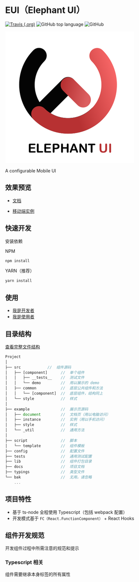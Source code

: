 # EUI（Elephant UI）

[
![Travis (.org)](https://img.shields.io/travis/jdthfe/edm.svg?style=for-the-badge)](https://travis-ci.com/jdthfe/edm)
![GitHub top language](https://img.shields.io/github/languages/top/jdthfe/edm.svg?style=for-the-badge)
![GitHub](https://img.shields.io/github/license/jdthfe/edm.svg?style=for-the-badge)

![GitHub](./site/assets/logo.png)

A configurable Mobile UI

## 效果预览

-   [文档](https://jdthfe.github.io/edm/)

-   [移动端实例](https://jdthfe.github.io/edm/#/instance)

## 快速开发

安装依赖

NPM

```bash
npm install
```

YARN（推荐）

```bash
yarn install
```

## 使用

-   [我是开发者](./docs/develop.md)
-   [我是使用者](./docs/client.md)

## 目录结构

[查看完整文件结构](./docs/docsMap.md)

```js
Project
│
├── src            //  组件源码
│   ├── [component]      //  单个组件
│   │   ├── __tests__    //  测试文件
│   │   └── demo         //  用以展示的 demo
│   ├── common           //  底层公共组件和方法
│   │   └── [component]  //  底层组件，结构同上
│   └── style            //  样式
│
├── example              //  展示页源码
│   ├── document         //  文档页（用以电脑访问）
│   ├── instance         //  实例（用以手机访问）
│   ├── style            //  样式
│   └── _util            //  通用方法
│
├── script               //  脚本
│   └── template         //  组件模板
├── config               //  配置文件
├── tests                //  通用测试配置
├── lib                  //  组件打包目录
├── docs                 //  项目文档
├── typings              //  类型文件
└── bak                  //  无用。请忽略
    ...
```

## 项目特性

-   基于 ts-node 全程使用 Typescript（包括 webpack 配置）
-   开发模式基于 `FC（React.FunctionComponent）` + React Hooks

## 组件开发规范

开发组件过程中所需注意的规范和提示

### Typescript 相关

组件需要继承本身标签的所有属性
